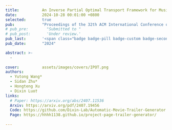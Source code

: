 ```yaml
---
title:          An Inverse Partial Optimal Transport Framework for Music-guided Movie Trailer Generation
date:           2024-10-28 00:01:00 +0800
selected:       true
pub:            "Proceedings of the 32th ACM International Conference on Multimedia, ACMMM "
# pub_pre:        "Submitted to "
# pub_post:       'Under review.'
pub_last:       '<span class="badge badge-pill badge-custom badge-secondary">Conference</span><span class="badge badge-pill badge-custom badge-warning">Poster</span>'
pub_date:       "2024"

abstract: >-
  -
  
cover:          assets/images/covers/IPOT.png
authors:
  - Yutong Wang*
  - Sidan Zhu*
  - Hongteng Xu
  - Dixin Luo†
links:
  # Paper: https://arxiv.org/abs/2407.11536
  Arxiv: https://arxiv.org/pdf/2407.19456
  Code: https://github.com/Dixin-Lab/Automatic-Movie-Trailer-Generator
  Page: https://hhhh1138.github.io/project-page-trailer-generator/
  
---
```


